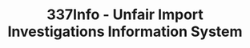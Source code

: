 ---
layout: default
bigquery: https://console.cloud.google.com/bigquery?p=patents-public-data&d=usitc_investigations&page=dataset&project=sheets-management-319211
citation: US International Trade Commission 337Info Unfair Import Investigations Information
  System
contributors: US International Trade Comission
cost: None
description: US International Trade Commission 337Info Unfair Import Investigations
  Information System contains data on investigations done under Section 337. Section
  337 declares the infringement of certain statutory intellectual property rights
  and other forms of unfair competition in import trade to be unlawful practices.
  Most Section 337 investigations involve allegations of patent or registered trademark
  infringement.
documentation: FAQ and tutorial available on the site
last_edit: 04/06/2022, 11:53:15
location: https://pubapps2.usitc.gov/337external/
maintained_by: US International Trade Comission
schema_fields:
- actualStartDateEvidHear
- investigationType
- teoIdDueDate
- gcAttorney
- finalIdOnViolationDue
- aljAssigned
- currentActiveALJ
- investigationNo
- docketNo
- lastUpdated
- markmanHearing
- respondent
- scheduledEndDateEvidHear
- finalDetViolation
- finalDetNoViolation
- complainant
- htsNumbers
- endDateMarkmanHearing
- invUnfairAct
- issueDateOtherNonFinal
- ouiiAttorney
- patentNumbers
- teoProceedingInvolved
- patentNumber
- actualEndDateEvidHear
- teoIdIssueDate
- dateCreated
- targetDate
- startDateMarkmanHearing
- title
- id
- currentStatus
- investigationTermDate
- cafcAppeals
- finalIdOnViolationIssue
- teoReliefGranted
- trademarkNumbers
- publication_number
- internalRemand
- dateComplaintFiled
- copyrightNumbers
- dateOfPublicationFrNotice
- scheduledStartDateEvidHear
- ouiiParticipation
shortname: unfair_import_investigations
tags:
- import
- legal
- trade
timeframe: 2008-2021 (prior to 2008 downloadable as a JSON file)
title: 337Info - Unfair Import Investigations Information System
uuid: 2721f5ec-e599-4890-9265-9706719fc71e
---
